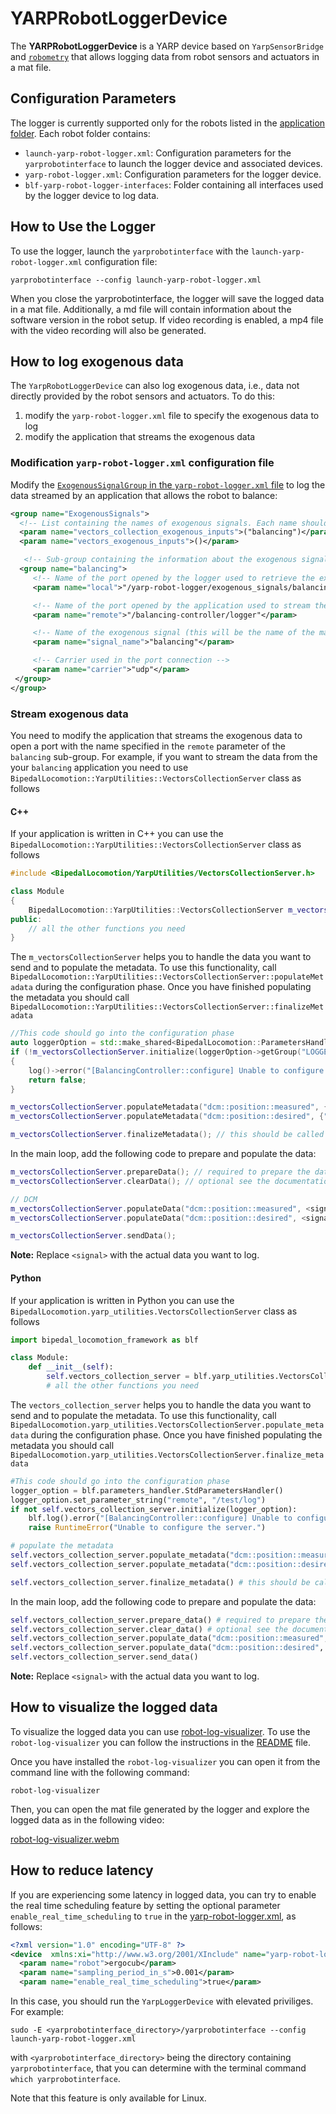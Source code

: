 # YARPRobotLoggerDevice

The **YARPRobotLoggerDevice** is a YARP device based on `YarpSensorBridge` and [`robometry`](https://github.com/robotology/robometry) that allows logging data from robot sensors and actuators in a mat file.

## Configuration Parameters
The logger is currently supported only for the robots listed in the [application folder](./app/robots). Each robot folder contains:

- `launch-yarp-robot-logger.xml`: Configuration parameters for the `yarprobotinterface` to launch the logger device and associated devices.
- `yarp-robot-logger.xml`: Configuration parameters for the logger device.
- `blf-yarp-robot-logger-interfaces`: Folder containing all interfaces used by the logger device to log data.

## How to Use the Logger
To use the logger, launch the `yarprobotinterface` with the `launch-yarp-robot-logger.xml` configuration file:

```console
yarprobotinterface --config launch-yarp-robot-logger.xml
```
When you close the yarprobotinterface, the logger will save the logged data in a mat file. Additionally, a md file will contain information about the software version in the robot setup. If video recording is enabled, a mp4 file with the video recording will also be generated.

## How to log exogenous data
The `YarpRobotLoggerDevice` can also log exogenous data, i.e., data not directly provided by the robot sensors and actuators. To do this:
1. modify the `yarp-robot-logger.xml` file to specify the exogenous data to log
2. modify the application that streams the exogenous data

### Modification `yarp-robot-logger.xml` configuration file
Modify the [`ExogenousSignalGroup` in the `yarp-robot-logger.xml` file](https://github.com/ami-iit/bipedal-locomotion-framework/blob/a3a8e9cb8a0c3532db81d814d4851009f8134195/devices/YarpRobotLoggerDevice/app/robots/ergoCubSN000/yarp-robot-logger.xml#L27-L37) to log the data streamed by an application that allows the robot to balance:
   ```xml
   <group name="ExogenousSignals">
     <!-- List containing the names of exogenous signals. Each name should be associated to a sub-group -->
     <param name="vectors_collection_exogenous_inputs">("balancing")</param>
     <param name="vectors_exogenous_inputs">()</param>

      <!-- Sub-group containing the information about the exogenous signal "balancing" -->
     <group name="balancing">
        <!-- Name of the port opened by the logger used to retrieve the exogenous signal data -->
        <param name="local">"/yarp-robot-logger/exogenous_signals/balancing"</param>

        <!-- Name of the port opened by the application used to stream the exogenous signal data -->
        <param name="remote">"/balancing-controller/logger"</param>

        <!-- Name of the exogenous signal (this will be the name of the matlab struct containing all the data associated to the exogenous signal) -->
        <param name="signal_name">"balancing"</param>

        <!-- Carrier used in the port connection -->
        <param name="carrier">"udp"</param>
    </group>
   </group>
   ```

### Stream exogenous data
You need to modify the application that streams the exogenous data to open a port with the name specified in the `remote` parameter of the `balancing` sub-group. For example, if you want to stream the data from the your `balancing` application you need to use `BipedalLocomotion::YarpUtilities::VectorsCollectionServer` class as follows
#### C++
If your application is written in C++ you can use the `BipedalLocomotion::YarpUtilities::VectorsCollectionServer` class as follows

```c++
#include <BipedalLocomotion/YarpUtilities/VectorsCollectionServer.h>

class Module
{
    BipedalLocomotion::YarpUtilities::VectorsCollectionServer m_vectorsCollectionServer; /**< Logger server. */
public:
    // all the other functions you need
}
```
The `m_vectorsCollectionServer` helps you to handle the data you want to send and to populate the metadata. To use this functionality, call `BipedalLocomotion::YarpUtilities::VectorsCollectionServer::populateMetadata` during the configuration phase. Once you have finished populating the metadata you should call `BipedalLocomotion::YarpUtilities::VectorsCollectionServer::finalizeMetadata`
```c++
//This code should go into the configuration phase
auto loggerOption = std::make_shared<BipedalLocomotion::ParametersHandler::YarpImplementation>(rf);
if (!m_vectorsCollectionServer.initialize(loggerOption->getGroup("LOGGER")))
{
    log()->error("[BalancingController::configure] Unable to configure the server.");
    return false;
}

m_vectorsCollectionServer.populateMetadata("dcm::position::measured", {"x", "y"});
m_vectorsCollectionServer.populateMetadata("dcm::position::desired", {"x", "y"});

m_vectorsCollectionServer.finalizeMetadata(); // this should be called only once
```
In the main loop, add the following code to prepare and populate the data:

```c++
m_vectorsCollectionServer.prepareData(); // required to prepare the data to be sent
m_vectorsCollectionServer.clearData(); // optional see the documentation

// DCM
m_vectorsCollectionServer.populateData("dcm::position::measured", <signal>);
m_vectorsCollectionServer.populateData("dcm::position::desired", <signal>);

m_vectorsCollectionServer.sendData();
```

**Note:** Replace `<signal>` with the actual data you want to log.


#### Python
If your application is written in Python you can use the `BipedalLocomotion.yarp_utilities.VectorsCollectionServer` class as follows
```python
import bipedal_locomotion_framework as blf

class Module:
    def __init__(self):
        self.vectors_collection_server = blf.yarp_utilities.VectorsCollectionServer() # Logger server.
        # all the other functions you need
```
The `vectors_collection_server` helps you to handle the data you want to send and to populate the metadata. To use this functionality, call `BipedalLocomotion.yarp_utilities.VectorsCollectionServer.populate_metadata` during the configuration phase. Once you have finished populating the metadata you should call `BipedalLocomotion.yarp_utilities.VectorsCollectionServer.finalize_metadata`
```python
#This code should go into the configuration phase
logger_option = blf.parameters_handler.StdParametersHandler()
logger_option.set_parameter_string("remote", "/test/log")
if not self.vectors_collection_server.initialize(logger_option):
    blf.log().error("[BalancingController::configure] Unable to configure the server.")
    raise RuntimeError("Unable to configure the server.")

# populate the metadata
self.vectors_collection_server.populate_metadata("dcm::position::measured", ["x", "y"])
self.vectors_collection_server.populate_metadata("dcm::position::desired", ["x", "y"])

self.vectors_collection_server.finalize_metadata() # this should be called only once when the metadata are ready
```
In the main loop, add the following code to prepare and populate the data:
```python
self.vectors_collection_server.prepare_data() # required to prepare the data to be sent
self.vectors_collection_server.clear_data() # optional see the documentation
self.vectors_collection_server.populate_data("dcm::position::measured", <signal>)
self.vectors_collection_server.populate_data("dcm::position::desired", <signal>)
self.vectors_collection_server.send_data()
```
**Note:** Replace `<signal>` with the actual data you want to log.

## How to visualize the logged data
To visualize the logged data you can use [robot-log-visualizer](https://github.com/ami-iit/robot-log-visualizer). To use the `robot-log-visualizer` you can follow the instructions in the [README](https://github.com/ami-iit/robot-log-visualizer/blob/main/README.md) file.

Once you have installed the `robot-log-visualizer` you can open it from the command line with the following command:
```console
robot-log-visualizer
```
Then, you can open the mat file generated by the logger and explore the logged data as in the following video:

[robot-log-visualizer.webm](https://github.com/ami-iit/robot-log-visualizer/assets/16744101/3fd5c516-da17-4efa-b83b-392b5ce1383b)

## How to reduce latency
If you are experiencing some latency in logged data, you can try to enable the real time scheduling feature by setting the optional parameter `enable_real_time_scheduling` to `true` in the [yarp-robot-logger.xml](https://github.com/ami-iit/bipedal-locomotion-framework/blob/master/devices/YarpRobotLoggerDevice/app/robots/ergoCubSN000/yarp-robot-logger.xml), as follows:

```xml
<?xml version="1.0" encoding="UTF-8" ?>
<device  xmlns:xi="http://www.w3.org/2001/XInclude" name="yarp-robot-logger" type="YarpRobotLoggerDevice">
  <param name="robot">ergocub</param>
  <param name="sampling_period_in_s">0.001</param>
  <param name="enable_real_time_scheduling">true</param>
```

In this case, you should run the `YarpLoggerDevice` with elevated priviliges. For example:

```console
sudo -E <yarprobotinterface_directory>/yarprobotinterface --config launch-yarp-robot-logger.xml
```

with `<yarprobotinterface_directory>` being the directory containing `yarprobotinterface`, that you can determine with the terminal command `which yarprobotinterface`.

Note that this feature is only available for Linux.